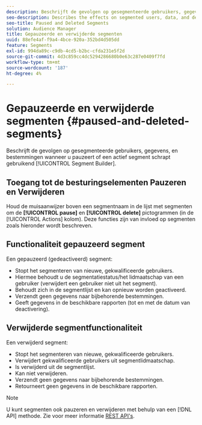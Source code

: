 ```yaml
---
description: Beschrijft de gevolgen op gesegmenteerde gebruikers, gegevens, en bestemmingen wanneer u pauzeert of een actief segment schrapt gebruikend de Bouwer van het Segment.
seo-description: Describes the effects on segmented users, data, and destinations when you pause or delete an active segment using Segment Builder.
seo-title: Paused and Deleted Segments
solution: Audience Manager
title: Gepauzeerde en verwijderde segmenten
uuid: 88efe4af-f9a4-4bce-920a-352bd4d505dd
feature: Segments
exl-id: 994da89c-c9db-4cd5-b2bc-cfda231e5f2d
source-git-commit: 4d3c859cc4dc5294286680b0e63c287e0409f7fd
workflow-type: tm+mt
source-wordcount: '187'
ht-degree: 4%

---
```


# Gepauzeerde en verwijderde segmenten {#paused-and-deleted-segments}

Beschrijft de gevolgen op gesegmenteerde gebruikers, gegevens, en bestemmingen wanneer u pauzeert of een actief segment schrapt gebruikend [!UICONTROL Segment Builder].

## Toegang tot de besturingselementen Pauzeren en Verwijderen

Houd de muisaanwijzer boven een segmentnaam in de lijst met segmenten om de **[!UICONTROL pause]** en **[!UICONTROL delete]** pictogrammen (in de [!UICONTROL Actions] kolom). Deze functies zijn van invloed op segmenten zoals hieronder wordt beschreven.

## Functionaliteit gepauzeerd segment

Een gepauzeerd (gedeactiveerd) segment:

* Stopt het segmenteren van nieuwe, gekwalificeerde gebruikers.
* Hiermee behoudt u de segmentatiestatus/het lidmaatschap van een gebruiker (verwijdert een gebruiker niet uit het segment).
* Behoudt zich in de segmentlijst en kan opnieuw worden geactiveerd.
* Verzendt geen gegevens naar bijbehorende bestemmingen.
* Geeft gegevens in de beschikbare rapporten (tot en met de datum van deactivering).

## Verwijderde segmentfunctionaliteit

Een verwijderd segment:

* Stopt het segmenteren van nieuwe, gekwalificeerde gebruikers.
* Verwijdert gekwalificeerde gebruikers uit segmentlidmaatschap.
* Is verwijderd uit de segmentlijst.
* Kan niet verwijderen.
* Verzendt geen gegevens naar bijbehorende bestemmingen.
* Retourneert geen gegevens in de beschikbare rapporten.

>[!NOTE]
>
>U kunt segmenten ook pauzeren en verwijderen met behulp van een [!DNL API] methode. Zie voor meer informatie [REST API&#39;s](../../api/rest-api-main/rest-api-main.md).
